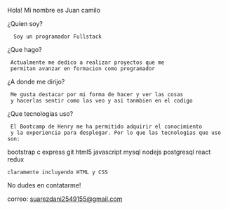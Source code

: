 

   Hola! Mi nombre es Juan camilo
   
   ¿Quien soy?
   
      Soy un programador Fullstack   
   
   ¿Que hago? 
   
     Actualmente me dedico a realizar proyectos que me 
     permitan avanzar en formacion como programador
     
  ¿A donde me dirijo?
  
     Me gusta destacar por mi forma de hacer y ver las cosas
     y hacerlas sentir como las veo y asi tanmbien en el codigo
     
  ¿Que tecnologias uso?
  
     El Bootcamp de Henry me ha permitido adquirir el conocimiento 
     y la experiencia para desplegar. Por lo que las tecnologias que uso son:
     
  bootstrap c express git html5 javascript mysql nodejs postgresql react redux
  
    claramente incluyendo HTML y CSS
   
  No dudes en contatarme!
  
  correo: suarezdani2549155@gmail.com
 
